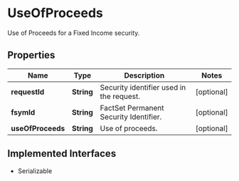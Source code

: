 

# UseOfProceeds

Use of Proceeds for a Fixed Income security.

## Properties

Name | Type | Description | Notes
------------ | ------------- | ------------- | -------------
**requestId** | **String** | Security identifier used in the request. |  [optional]
**fsymId** | **String** | FactSet Permanent Security Identifier. |  [optional]
**useOfProceeds** | **String** | Use of proceeds. |  [optional]


## Implemented Interfaces

* Serializable


